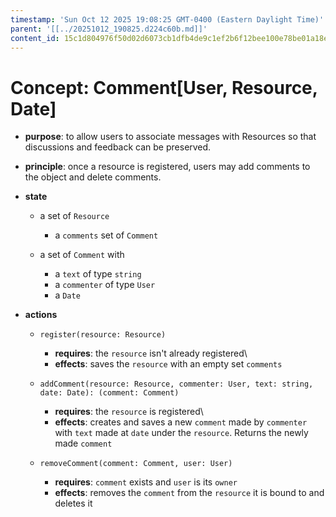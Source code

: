 ```yaml
---
timestamp: 'Sun Oct 12 2025 19:08:25 GMT-0400 (Eastern Daylight Time)'
parent: '[[../20251012_190825.d224c60b.md]]'
content_id: 15c1d804976f50d02d6073cb1dfb4de9c1ef2b6f12bee100e78be01a18ed14f4
---
```


# Concept: Comment\[User, Resource, Date]

* **purpose**: to allow users to associate messages with Resources so that discussions and feedback can be preserved.

* **principle**: once a resource is registered, users may add comments to the object and delete comments.

* **state**
  * a set of `Resource`
    * a `comments` set of `Comment`

  * a set of `Comment` with
    * a `text` of type `string`
    * a `commenter` of type `User`
    * a `Date`

* **actions**
  * `register(resource: Resource)`
    * **requires**: the `resource` isn't already registered\\
    * **effects**: saves the `resource` with an empty set `comments`

  * `addComment(resource: Resource, commenter: User, text: string, date: Date): (comment: Comment)`
    * **requires**: the `resource` is registered\\
    * **effects**: creates and saves a new `comment` made by `commenter` with `text` made at `date` under the `resource`. Returns the newly made `comment`

  * `removeComment(comment: Comment, user: User)`
    * **requires**: `comment` exists and `user` is its `owner`
    * **effects**: removes the `comment` from the `resource` it is bound to and deletes it
